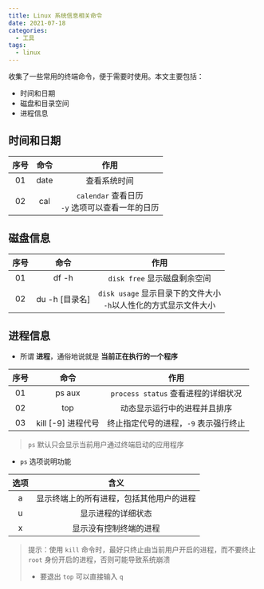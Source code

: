```yaml
---
title: Linux 系统信息相关命令
date: 2021-07-18
categories:
  - 工具
tags:
  - linux
---
```


收集了一些常用的终端命令，便于需要时使用。本文主要包括：

- 时间和日期
- 磁盘和目录空间
- 进程信息

<!-- more -->

## 时间和日期

| 序号 | 命令 |                        作用                        |
| :--: | :--: | :------------------------------------------------: |
|  01  | date |                    查看系统时间                    |
|  02  | cal  | `calendar` 查看日历<br>`-y` 选项可以查看一年的日历 |

## 磁盘信息

| 序号 |      命令      |                                作用                                 |
| :--: | :------------: | :-----------------------------------------------------------------: |
|  01  |     df -h      |                    `disk free` 显示磁盘剩余空间                     |
|  02  | du -h [目录名] | `disk usage` 显示目录下的文件大小<br>`-h`以人性化的方式显示文件大小 |

## 进程信息

- 所谓 **进程**，通俗地说就是 **当前正在执行的一个程序**

| 序号 |        命令        |                 作用                  |
| :--: | :----------------: | :-----------------------------------: |
|  01  |       ps aux       |  `process status` 查看进程的详细状况  |
|  02  |        top         |     动态显示运行中的进程并且排序      |
|  03  | kill [-9] 进程代号 | 终止指定代号的进程，`-9` 表示强行终止 |

> `ps` 默认只会显示当前用户通过终端启动的应用程序

- `ps` 选项说明功能

| 选项 |                   含义                   |
| :--: | :--------------------------------------: |
|  a   | 显示终端上的所有进程，包括其他用户的进程 |
|  u   |            显示进程的详细状态            |
|  x   |          显示没有控制终端的进程          |

> 提示：使用 `kill` 命令时，最好只终止由当前用户开启的进程，而不要终止 `root` 身份开启的进程，否则可能导致系统崩溃
>
> - 要退出 `top` 可以直接输入 `q`
